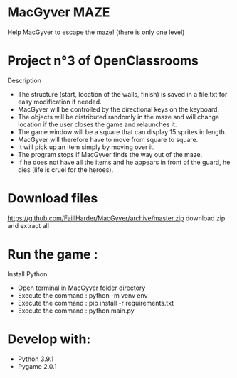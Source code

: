 # **MacGyver MAZE**
Help MacGyver to escape the maze! (there is only one level)
# Project n°3 of OpenClassrooms
Description
* The structure (start, location of the walls, finish) is saved in a file.txt for easy modification if needed.
* MacGyver will be controlled by the directional keys on the keyboard.
* The objects will be distributed randomly in the maze and will change location if the user closes the game and relaunches it.
* The game window will be a square that can display 15 sprites in length.
* MacGyver will therefore have to move from square to square.
* It will pick up an item simply by moving over it.
* The program stops if MacGyver finds the way out of the maze.
* If he does not have all the items and he appears in front of the guard, he dies (life is cruel for the heroes).

# Download files
https://github.com/FaillHarder/MacGyver/archive/master.zip download zip and extract all

# Run the game :
Install Python
* Open terminal in MacGyver folder directory
* Execute the command : python -m venv env
* Execute the command : pip install -r requirements.txt
* Execute the command : python main.py

# Develop with:
* Python 3.9.1
* Pygame 2.0.1
